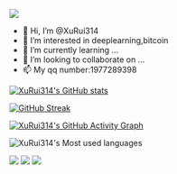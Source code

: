 ![](https://i.loli.net/2021/10/19/hEVDO4xG7U38y6s.jpg)

- 👋 Hi, I’m @XuRui314
- 👀 I’m interested in deeplearning,bitcoin
- 🌱 I’m currently learning ...
- 💞️ I’m looking to collaborate on ...
- 📫 My qq number:1977289398


[![XuRui314's GitHub stats](https://github-readme-stats.vercel.app/api?username=XuRui314)](https://github.com/anuraghazra/github-readme-stats)


[![GitHub Streak](https://github-readme-streak-stats.herokuapp.com/?user=XuRui314)](https://git.io/streak-stats)



[![XuRui314's GitHub Activity Graph](https://activity-graph.herokuapp.com/graph?username=XuRui314&theme=xcode)](https://github.com/XuRui314)




![XuRui314's Most used languages](https://github-readme-stats.vercel.app/api/top-langs/?username=XuRui314&layout=compact&hide_border=true&langs_count=10)


![](https://img.shields.io/badge/-HTML5-E34F26?style=flat-square&logo=html5&logoColor=white)
![](https://img.shields.io/badge/-CSS3-1572B6?style=flat-square&logo=css3)
![](https://img.shields.io/badge/-JavaScript-oringe?style=flat-square&logo=javascript)



<!---
XuRui314/XuRui314 is a ✨ special ✨ repository because its `README.md` (this file) appears on your GitHub profile.
You can click the Preview link to take a look at your changes.
--->
